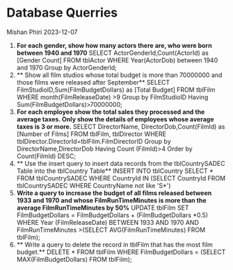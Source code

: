 Database Querries
================
Mishan Phiri
2023-12-07

1. **For each gender, show how many actors there are, who were born between 1940 and 1970**
   SELECT ActorGenderId,Count(ActorId) as [Gender Count]
   FROM tblActor
   WHERE Year(ActorDob) between 1940 and 1970
   Group by ActorGenderId;
2. ** Show all film studios whose total budget is more than 70000000 and those films were released after September**
    SELECT FilmStudioID,Sum(FilmBudgetDollars) as [Total Budget]
    FROM tblFilm
    WHERE month(FilmReleaseDate) >9
    Group by FilmStudioID
    Having Sum(FilmBudgetDollars)>70000000;
3. **For each employee show the total sales they processed and the average taxes. Only show the details of employees whose average taxes is 3 or more.**
    SELECT DirectorName, DirectorDob,Count(FilmId) as [Number of Films]
    FROM tblFilm, tblDirector
    WHERE tblDirector.DirectorId=tblFilm.FilmDirectorID
    Group by DirectorName,DirectorDob
    Having Count (FilmId)>4
    Order by  Count(FilmId) DESC;
  4. ** Use the insert query to insert data records from the tblCountrySADEC Table into the tblCountry Table**
    INSERT INTO tblCountry
    SELECT *
    FROM tblCountrySADEC
    WHERE CountryId IN (SELECT CountryId FROM tblCountrySADEC WHERE CountryName not like 'S*')
5. **Write a query to increase the budget of all films released between 1933 and 1970 and 
whose FilmRunTimeMinutes is more than the average FilmRunTimeMinutes by 50%**
    UPDATE tblFilm
    SET FilmBudgetDollars = FilmBudgetDollars + (FilmBudgetDollars *0.5)
    WHERE Year (FilmReleaseDate) BETWEEN 1933 AND 1970 AND 
    FilmRunTimeMinutes >(SELECT AVG(FilmRunTimeMinutes) FROM tblFilm);
6. ** Write a query to delete the record in tblFilm that has the most film budget.**
    DELETE *
    FROM tblFilm
    WHERE FilmBudgetDollars = (SELECT MAX(FilmBudgetDollars) FROM tblFilm);
